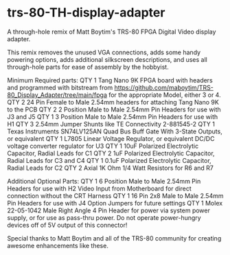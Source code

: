 # trs-80-TH-display-adapter
A through-hole remix of Matt Boytim's TRS-80 FPGA Digital Video display adapter.

This remix removes the unused VGA connections, adds some handy powering options, adds additional silkscreen descriptions, and uses all through-hole parts for ease of assembly by the hobbyist.

Minimum Required parts:
QTY 1 Tang Nano 9K FPGA board with headers and programmed with bitstream from https://github.com/maboytim/TRS-80_Display_Adapter/tree/main/fpga for the appropriate Model, either 3 or 4.
QTY 2 24 Pin Female to Male 2.54mm headers for attaching Tang Nano 9K to the PCB
QTY 2 2 Position Male to Male 2.54mm Pin Headers for use with J3 and J5
QTY 1 3 Position Male to Male 2.54mm Pin Headers for use with H1
QTY 3 2.54mm Jumper Shunts like TE Connectivity 2-881545-2
QTY 1 Texas Instruments SN74LV125AN Quad Bus Buff Gate With 3-State Outputs, or equivalent
QTY 1 L7805 Linear Voltage Regulator, or equivalent DC/DC voltage converter regulator for U3
QTY 1 10uF Polarized Electrolytic Capacitor, Radial Leads for C1
QTY 2 1uF Polarized Electrolytic Capacitor, Radial Leads for C3 and C4
QTY 1 0.1uF Polarized Electrolytic Capacitor, Radial Leads for C2
QTY 2 Axial 1K Ohm 1/4 Watt Resistors for R6 and R7

Additional Optional Parts:
QTY 1 6 Position Male to Male 2.54mm Pin Headers for use with H2 Video Input from Motherboard for direct connection without the CRT Harness
QTY 1 16 Pin 2x8 Male to Male 2.54mm Pin Headers for use with J4 Option Jumpers for future settings
QTY 1 Molex 22-05-1042 Male Right Angle 4 Pin Header for power via system power supply, or for use as pass-thru power. Do not operate power-hungry devices off of 5V output of this connector!

Special thanks to Matt Boytim and all of the TRS-80 community for creating awesome enhancements like these.
